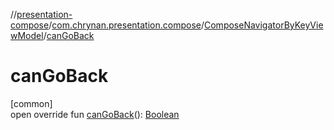 //[presentation-compose](../../../index.md)/[com.chrynan.presentation.compose](../index.md)/[ComposeNavigatorByKeyViewModel](index.md)/[canGoBack](can-go-back.md)

# canGoBack

[common]\
open override fun [canGoBack](can-go-back.md)(): [Boolean](https://kotlinlang.org/api/latest/jvm/stdlib/kotlin/-boolean/index.html)
